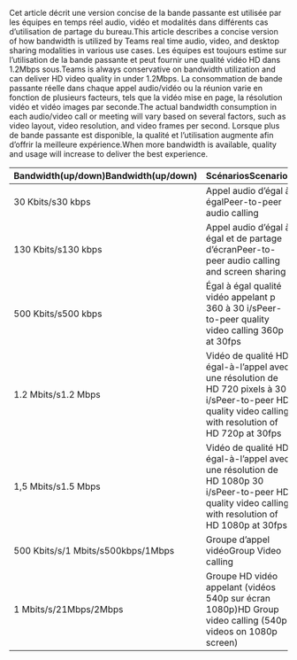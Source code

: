 <span data-ttu-id="c13a8-101">Cet article décrit une version concise de la bande passante est utilisée par les équipes en temps réel audio, vidéo et modalités dans différents cas d’utilisation de partage du bureau.</span><span class="sxs-lookup"><span data-stu-id="c13a8-101">This article describes a concise version of how bandwidth is utilized by Teams real time audio, video, and desktop sharing modalities in various use cases.</span></span> <span data-ttu-id="c13a8-102">Les équipes est toujours estime sur l’utilisation de la bande passante et peut fournir une qualité vidéo HD dans 1.2Mbps sous.</span><span class="sxs-lookup"><span data-stu-id="c13a8-102">Teams is always conservative on bandwidth utilization and can deliver HD video quality in under 1.2Mbps.</span></span> <span data-ttu-id="c13a8-103">La consommation de bande passante réelle dans chaque appel audio/vidéo ou la réunion varie en fonction de plusieurs facteurs, tels que la vidéo mise en page, la résolution vidéo et vidéo images par seconde.</span><span class="sxs-lookup"><span data-stu-id="c13a8-103">The actual bandwidth consumption in each audio/video call or meeting will vary based on several factors, such as video layout, video resolution, and video frames per second.</span></span> <span data-ttu-id="c13a8-104">Lorsque plus de bande passante est disponible, la qualité et l’utilisation augmente afin d’offrir la meilleure expérience.</span><span class="sxs-lookup"><span data-stu-id="c13a8-104">When more bandwidth is available, quality and usage will increase to deliver the best experience.</span></span>


|<span data-ttu-id="c13a8-105">Bandwidth(up/down)</span><span class="sxs-lookup"><span data-stu-id="c13a8-105">Bandwidth(up/down)</span></span> |<span data-ttu-id="c13a8-106">Scénarios</span><span class="sxs-lookup"><span data-stu-id="c13a8-106">Scenarios</span></span> |
|---|---|
|<span data-ttu-id="c13a8-107">30 Kbits/s</span><span class="sxs-lookup"><span data-stu-id="c13a8-107">30 kbps</span></span> |<span data-ttu-id="c13a8-108">Appel audio d’égal à égal</span><span class="sxs-lookup"><span data-stu-id="c13a8-108">Peer-to-peer audio calling</span></span> |
|<span data-ttu-id="c13a8-109">130 Kbits/s</span><span class="sxs-lookup"><span data-stu-id="c13a8-109">130 kbps</span></span> |<span data-ttu-id="c13a8-110">Appel audio d’égal à égal et de partage d’écran</span><span class="sxs-lookup"><span data-stu-id="c13a8-110">Peer-to-peer audio calling and screen sharing</span></span> |
|<span data-ttu-id="c13a8-111">500 Kbits/s</span><span class="sxs-lookup"><span data-stu-id="c13a8-111">500 kbps</span></span> |<span data-ttu-id="c13a8-112">Égal à égal qualité vidéo appelant p 360 à 30 i/s</span><span class="sxs-lookup"><span data-stu-id="c13a8-112">Peer-to-peer quality video calling 360p at 30fps</span></span> |
|<span data-ttu-id="c13a8-113">1.2 Mbits/s</span><span class="sxs-lookup"><span data-stu-id="c13a8-113">1.2 Mbps</span></span> |<span data-ttu-id="c13a8-114">Vidéo de qualité HD égal-à-l’appel avec une résolution de HD 720 pixels à 30 i/s</span><span class="sxs-lookup"><span data-stu-id="c13a8-114">Peer-to-peer HD quality video calling with resolution of HD 720p at 30fps</span></span> |
|<span data-ttu-id="c13a8-115">1,5 Mbits/s</span><span class="sxs-lookup"><span data-stu-id="c13a8-115">1.5 Mbps</span></span> |<span data-ttu-id="c13a8-116">Vidéo de qualité HD égal-à-l’appel avec une résolution de HD 1080p 30 i/s</span><span class="sxs-lookup"><span data-stu-id="c13a8-116">Peer-to-peer HD quality video calling with resolution of HD 1080p at 30fps</span></span> |
|<span data-ttu-id="c13a8-117">500 Kbits/s/1 Mbits/s</span><span class="sxs-lookup"><span data-stu-id="c13a8-117">500kbps/1Mbps</span></span> |<span data-ttu-id="c13a8-118">Groupe d’appel vidéo</span><span class="sxs-lookup"><span data-stu-id="c13a8-118">Group Video calling</span></span> |
|<span data-ttu-id="c13a8-119">1 Mbits/s/2</span><span class="sxs-lookup"><span data-stu-id="c13a8-119">1Mbps/2Mbps</span></span> |<span data-ttu-id="c13a8-120">Groupe HD vidéo appelant (vidéos 540p sur écran 1080p)</span><span class="sxs-lookup"><span data-stu-id="c13a8-120">HD Group video calling (540p videos on 1080p screen)</span></span> |
